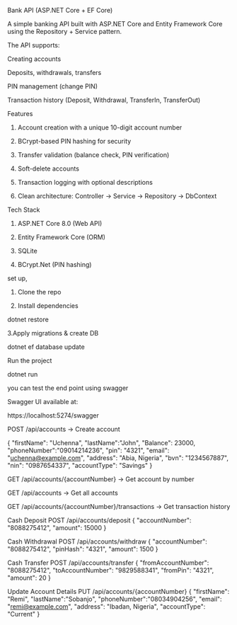 Bank API (ASP.NET Core + EF Core)

A simple banking API built with ASP.NET Core and Entity Framework Core using the Repository + Service pattern.

The API supports:

Creating accounts

Deposits, withdrawals, transfers

PIN management (change PIN)

Transaction history (Deposit, Withdrawal, TransferIn, TransferOut)

Features

1. Account creation with a unique 10-digit account number

2. BCrypt-based PIN hashing for security

3. Transfer validation (balance check, PIN verification)

4. Soft-delete accounts

5. Transaction logging with optional descriptions

6. Clean architecture: Controller → Service → Repository → DbContext

Tech Stack

1. ASP.NET Core 8.0 (Web API)

2. Entity Framework Core (ORM)

3. SQLite

4. BCrypt.Net (PIN hashing)

set up, 
1. Clone the repo

2. Install dependencies

dotnet restore

3.Apply migrations & create DB

dotnet ef database update


Run the project

dotnet run


you can test the end point using swagger

Swagger UI available at:

https://localhost:5274/swagger



POST /api/accounts → Create account

{
  "firstName": "Uchenna",
  "lastName":"John",
  "Balance": 23000,
  "phoneNumber":"09014214236",
  "pin": "4321",
  "email": "uchenna@example.com",
  "address": "Abia, Nigeria",
  "bvn": "1234567887",
  "nin": "0987654337",
  "accountType": "Savings"
}


GET /api/accounts/{accountNumber} → Get account by number

GET /api/accounts → Get all accounts

GET /api/accounts/{accountNumber}/transactions → Get transaction history


Cash Deposit
POST /api/accounts/deposit
{
  "accountNumber": "8088275412",
  "amount": 15000
}


Cash Withdrawal
POST /api/accounts/withdraw
{
  "accountNumber": "8088275412",
  "pinHash": "4321",
  "amount": 1500
}



Cash Transfer
POST /api/accounts/transfer
{
  "fromAccountNumber": "8088275412",
  "toAccountNumber": "9829588341",
  "fromPin": "4321",
  "amount": 20
}



Update Account Details
PUT /api/accounts/{accountNumber}
{
  "firstName": "Remi",
  "lastName":"Sobanjo",
  "phoneNumber":"08034904256",
  "email": "remi@example.com",
  "address": "Ibadan, Nigeria",
  "accountType": "Current"
}

